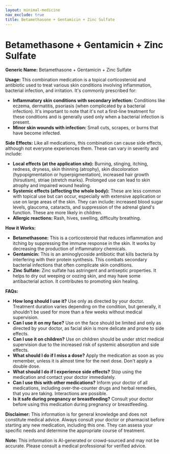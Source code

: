 ```yaml
---
layout: minimal-medicine
nav_exclude: true
title: Betamethasone + Gentamicin + Zinc Sulfate
---
```


# Betamethasone + Gentamicin + Zinc Sulfate

**Generic Name:** Betamethasone + Gentamicin + Zinc Sulfate

**Usage:** This combination medication is a topical corticosteroid and antibiotic used to treat various skin conditions involving inflammation, bacterial infection, and irritation.  It's commonly prescribed for:

* **Inflammatory skin conditions with secondary infection:**  Conditions like eczema, dermatitis, psoriasis (when complicated by a bacterial infection).  It's important to note that it's not a first-line treatment for these conditions and is generally used only when a bacterial infection is present.
* **Minor skin wounds with infection:**  Small cuts, scrapes, or burns that have become infected.


**Side Effects:**  Like all medications, this combination can cause side effects, although not everyone experiences them.  These can vary in severity and include:

* **Local effects (at the application site):** Burning, stinging, itching, redness, dryness, skin thinning (atrophy), skin discoloration (hypopigmentation or hyperpigmentation), increased hair growth (hirsutism), striae (stretch marks).  Prolonged use can lead to skin atrophy and impaired wound healing.
* **Systemic effects (affecting the whole body):**  These are less common with topical use but can occur, especially with extensive application or use on large areas of the skin.  They can include: increased blood sugar levels, glaucoma, cataracts, and suppression of the adrenal gland's function.  These are more likely in children.
* **Allergic reactions:** Rash, hives, swelling, difficulty breathing.


**How it Works:**

* **Betamethasone:** This is a corticosteroid that reduces inflammation and itching by suppressing the immune response in the skin. It works by decreasing the production of inflammatory chemicals.
* **Gentamicin:** This is an aminoglycoside antibiotic that kills bacteria by interfering with their protein synthesis. This combats secondary bacterial infections that often complicate skin conditions.
* **Zinc Sulfate:** Zinc sulfate has astringent and antiseptic properties. It helps to dry out weeping or oozing skin, and may have some antibacterial action.  It contributes to promoting skin healing.


**FAQs:**

* **How long should I use it?**  Use only as directed by your doctor. Treatment duration varies depending on the condition, but generally, it shouldn't be used for more than a few weeks without medical supervision.
* **Can I use it on my face?**  Use on the face should be limited and only as directed by your doctor, as facial skin is more delicate and prone to side effects.
* **Can I use it on children?** Use on children should be under strict medical supervision due to the increased risk of systemic absorption and side effects.
* **What should I do if I miss a dose?** Apply the medication as soon as you remember, unless it is almost time for the next dose.  Don't apply a double dose.
* **What should I do if I experience side effects?** Stop using the medication and contact your doctor immediately.
* **Can I use this with other medications?**  Inform your doctor of all medications, including over-the-counter drugs and herbal remedies, that you are taking.  Interactions are possible.
* **Is it safe during pregnancy or breastfeeding?** Consult your doctor before using this medication during pregnancy or breastfeeding.


**Disclaimer:** This information is for general knowledge and does not constitute medical advice.  Always consult your doctor or pharmacist before starting any new medication, including this one.  They can assess your specific needs and determine the appropriate course of treatment.


**Note:** This information is AI-generated or crowd-sourced and may not be accurate. Please consult a medical professional for verified advice.